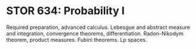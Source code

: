 # STOR 634: Probability I

Required preparation, advanced calculus. Lebesgue and abstract measure and integration, convergence theorems, differentiation. Radon-Nikodym theorem, product measures. Fubini theorems. Lp spaces.